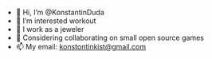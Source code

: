 - 👋 Hi, I’m @KonstantinDuda
- 👀 I’m interested workout
- 🌱 I work as a jeweler
- 💞️ Considering collaborating on small open source games 
- 📫 My email: konstontinkist@gmail.com

<!---
KonstantinDuda/KonstantinDuda is a ✨ special ✨ repository because its `README.md` (this file) appears on your GitHub profile.
You can click the Preview link to take a look at your changes.
--->
